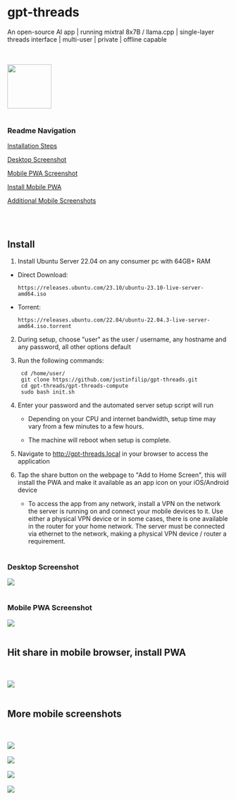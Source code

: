 # gpt-threads

<div style="display: inline-block; vertical-align: top;">An open-source AI app | running mixtral 8x7B / llama.cpp | single-layer threads interface | multi-user | private | offline capable</div>

</br></br>
<img style="display: inline-block; width: 100px;" src="media/logo.png">
</br></br>

### Readme Navigation
<a href="https://github.com/justinfilip/gpt-threads?tab=readme-ov-file#install">Installation Steps</a>

<a href="https://github.com/justinfilip/gpt-threads?tab=readme-ov-file#desktop-screenshot">Desktop Screenshot</a>

<a href="https://github.com/justinfilip/gpt-threads?tab=readme-ov-file#mobile-pwa-screenshot">Mobile PWA Screenshot</a>

<a href="https://github.com/justinfilip/gpt-threads?tab=readme-ov-file#hit-share-in-mobile-browser-install-pwa">Install Mobile PWA</a>

<a href="https://github.com/justinfilip/gpt-threads?tab=readme-ov-file#more-mobile-screenshots">Additional Mobile Screenshots</a>

</br></br>

## Install

1) Install Ubuntu Server 22.04 on any consumer pc with 64GB+ RAM

 - Direct Download:

       https://releases.ubuntu.com/23.10/ubuntu-23.10-live-server-amd64.iso
    
 - Torrent:

       https://releases.ubuntu.com/22.04/ubuntu-22.04.3-live-server-amd64.iso.torrent

2) During setup, choose "user" as the user / username, any hostname and any password, all other options default

3) Run the following commands:

        cd /home/user/
        git clone https://github.com/justinfilip/gpt-threads.git
        cd gpt-threads/gpt-threads-compute
        sudo bash init.sh

4) Enter your password and the automated server setup script will run

    - Depending on your CPU and internet bandwidth, setup time may vary from a few minutes to a few hours.

    - The machine will reboot when setup is complete.

5) Navigate to http://gpt-threads.local in your browser to access the application

6) Tap the share button on the webpage to "Add to Home Screen", this will install the PWA and make it available as an app icon on your iOS/Android device

    - To access the app from any network, install a VPN on the network the server is running on and connect your mobile devices to it. Use either a physical VPN device or in some cases, there is one available in the router for your home network. The server must be connected via ethernet to the network, making a physical VPN device / router a requirement.
</br></br>

### Desktop Screenshot

<img src="media/desktop.png">
</br></br>

### Mobile PWA Screenshot

<img src="media/mobile_3.jpeg">
</br></br>

## Hit share in mobile browser, install PWA
</br></br>
<img src="media/mobile_5.jpeg">
</br></br>

## More mobile screenshots
</br></br>
<img src="media/mobile_1.jpeg">
</br></br>
<img src="media/mobile_2.jpeg">
</br></br>
<img src="media/mobile_3.jpeg">
</br></br>
<img src="media/mobile_4.jpeg">
